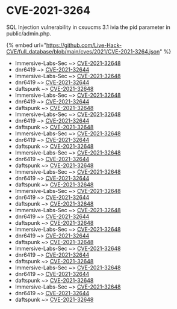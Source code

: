 # CVE-2021-3264

SQL Injection vulnerability in cxuucms 3.1 ivia the pid parameter in public/admin.php.

{% embed url="https://github.com/Live-Hack-CVE/full_database/blob/main/cves/2021/CVE-2021-3264.json" %}


* Immersive-Labs-Sec ~> [CVE-2021-32648](https://www.alice-snow.ru/2021/database/cve-2021-3264/cve-2021-32648-immersive-labs-sec)
* dnr6419 ~> [CVE-2021-32644](https://www.alice-snow.ru/2021/database/cve-2021-3264/cve-2021-32644-dnr6419)
* Immersive-Labs-Sec ~> [CVE-2021-32648](https://www.alice-snow.ru/2021/database/cve-2021-3264/cve-2021-32648-immersive-labs-sec)
* dnr6419 ~> [CVE-2021-32644](https://www.alice-snow.ru/2021/database/cve-2021-3264/cve-2021-32644-dnr6419)
* daftspunk ~> [CVE-2021-32648](https://www.alice-snow.ru/2021/database/cve-2021-3264/cve-2021-32648-daftspunk)
* Immersive-Labs-Sec ~> [CVE-2021-32648](https://www.alice-snow.ru/2021/database/cve-2021-3264/cve-2021-32648-immersive-labs-sec)
* dnr6419 ~> [CVE-2021-32644](https://www.alice-snow.ru/2021/database/cve-2021-3264/cve-2021-32644-dnr6419)
* daftspunk ~> [CVE-2021-32648](https://www.alice-snow.ru/2021/database/cve-2021-3264/cve-2021-32648-daftspunk)
* Immersive-Labs-Sec ~> [CVE-2021-32648](https://www.alice-snow.ru/2021/database/cve-2021-3264/cve-2021-32648-immersive-labs-sec)
* dnr6419 ~> [CVE-2021-32644](https://www.alice-snow.ru/2021/database/cve-2021-3264/cve-2021-32644-dnr6419)
* daftspunk ~> [CVE-2021-32648](https://www.alice-snow.ru/2021/database/cve-2021-3264/cve-2021-32648-daftspunk)
* Immersive-Labs-Sec ~> [CVE-2021-32648](https://www.alice-snow.ru/2021/database/cve-2021-3264/cve-2021-32648-immersive-labs-sec)
* dnr6419 ~> [CVE-2021-32644](https://www.alice-snow.ru/2021/database/cve-2021-3264/cve-2021-32644-dnr6419)
* daftspunk ~> [CVE-2021-32648](https://www.alice-snow.ru/2021/database/cve-2021-3264/cve-2021-32648-daftspunk)
* Immersive-Labs-Sec ~> [CVE-2021-32648](https://www.alice-snow.ru/2021/database/cve-2021-3264/cve-2021-32648-immersive-labs-sec)
* dnr6419 ~> [CVE-2021-32644](https://www.alice-snow.ru/2021/database/cve-2021-3264/cve-2021-32644-dnr6419)
* daftspunk ~> [CVE-2021-32648](https://www.alice-snow.ru/2021/database/cve-2021-3264/cve-2021-32648-daftspunk)
* Immersive-Labs-Sec ~> [CVE-2021-32648](https://www.alice-snow.ru/2021/database/cve-2021-3264/cve-2021-32648-immersive-labs-sec)
* dnr6419 ~> [CVE-2021-32644](https://www.alice-snow.ru/2021/database/cve-2021-3264/cve-2021-32644-dnr6419)
* daftspunk ~> [CVE-2021-32648](https://www.alice-snow.ru/2021/database/cve-2021-3264/cve-2021-32648-daftspunk)
* Immersive-Labs-Sec ~> [CVE-2021-32648](https://www.alice-snow.ru/2021/database/cve-2021-3264/cve-2021-32648-immersive-labs-sec)
* dnr6419 ~> [CVE-2021-32644](https://www.alice-snow.ru/2021/database/cve-2021-3264/cve-2021-32644-dnr6419)
* daftspunk ~> [CVE-2021-32648](https://www.alice-snow.ru/2021/database/cve-2021-3264/cve-2021-32648-daftspunk)
* Immersive-Labs-Sec ~> [CVE-2021-32648](https://www.alice-snow.ru/2021/database/cve-2021-3264/cve-2021-32648-immersive-labs-sec)
* dnr6419 ~> [CVE-2021-32644](https://www.alice-snow.ru/2021/database/cve-2021-3264/cve-2021-32644-dnr6419)
* daftspunk ~> [CVE-2021-32648](https://www.alice-snow.ru/2021/database/cve-2021-3264/cve-2021-32648-daftspunk)
* Immersive-Labs-Sec ~> [CVE-2021-32648](https://www.alice-snow.ru/2021/database/cve-2021-3264/cve-2021-32648-immersive-labs-sec)
* dnr6419 ~> [CVE-2021-32644](https://www.alice-snow.ru/2021/database/cve-2021-3264/cve-2021-32644-dnr6419)
* daftspunk ~> [CVE-2021-32648](https://www.alice-snow.ru/2021/database/cve-2021-3264/cve-2021-32648-daftspunk)
* Immersive-Labs-Sec ~> [CVE-2021-32648](https://www.alice-snow.ru/2021/database/cve-2021-3264/cve-2021-32648-immersive-labs-sec)
* dnr6419 ~> [CVE-2021-32644](https://www.alice-snow.ru/2021/database/cve-2021-3264/cve-2021-32644-dnr6419)
* daftspunk ~> [CVE-2021-32648](https://www.alice-snow.ru/2021/database/cve-2021-3264/cve-2021-32648-daftspunk)
* Immersive-Labs-Sec ~> [CVE-2021-32648](https://www.alice-snow.ru/2021/database/cve-2021-3264/cve-2021-32648-immersive-labs-sec)
* dnr6419 ~> [CVE-2021-32644](https://www.alice-snow.ru/2021/database/cve-2021-3264/cve-2021-32644-dnr6419)
* daftspunk ~> [CVE-2021-32648](https://www.alice-snow.ru/2021/database/cve-2021-3264/cve-2021-32648-daftspunk)
* Immersive-Labs-Sec ~> [CVE-2021-32648](https://www.alice-snow.ru/2021/database/cve-2021-3264/cve-2021-32648-immersive-labs-sec)
* dnr6419 ~> [CVE-2021-32644](https://www.alice-snow.ru/2021/database/cve-2021-3264/cve-2021-32644-dnr6419)
* daftspunk ~> [CVE-2021-32648](https://www.alice-snow.ru/2021/database/cve-2021-3264/cve-2021-32648-daftspunk)